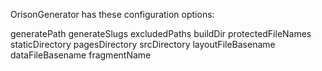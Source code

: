 OrisonGenerator has these configuration options:

generatePath
generateSlugs
excludedPaths
buildDir
protectedFileNames
staticDirectory
pagesDirectory
srcDirectory
layoutFileBasename
dataFileBasename
fragmentName
